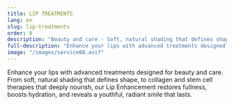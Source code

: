 ```yaml
---
title: LIP TREATMENTS
lang: en
slug: lip-treatments
order: 8
description: "Beauty and care - Soft, natural shading that defines shape - Fullness, boosts hydration, and reveals a youthful, radiant smile that lasts."
full-description: "Enhance your lips with advanced treatments designed for beauty and care. From soft, natural shading that defines shape, to collagen and stem cell therapies that deeply nourish, our Lip Enhancement restores fullness, boosts hydration, and reveals a youthful, radiant smile that lasts."
image: "/images/service08.avif"
---
```

Enhance your lips with advanced treatments designed for beauty and care. From soft, natural shading that defines shape, to collagen and stem cell therapies that deeply nourish, our Lip Enhancement restores fullness, boosts hydration, and reveals a youthful, radiant smile that lasts.

